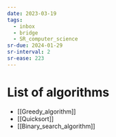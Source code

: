 ```yaml
---
date: 2023-03-19
tags:
  - inbox
  - bridge
  - SR_computer_science
sr-due: 2024-01-29
sr-interval: 2
sr-ease: 223
---
```


# List of algorithms

- [[Greedy_algorithm]]
- [[Quicksort]]
- [[Binary_search_algorithm]]
